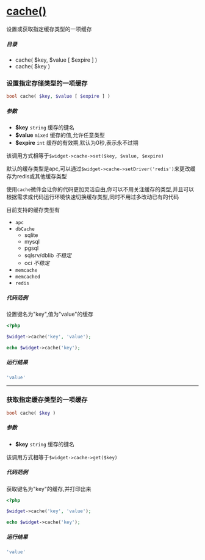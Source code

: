 [cache()](http://twinh.github.com/widget/api/cache)
===================================================

设置或获取指定缓存类型的一项缓存

##### 目录
* cache( $key, $value [ $expire ] )
* cache( $key )

### 设置指定存储类型的一项缓存
```php
bool cache( $key, $value [ $expire ] )
```

##### 参数
* **$key** `string` 缓存的键名
* **$value** `mixed` 缓存的值,允许任意类型
* **$expire** `int` 缓存的有效期,默认为0秒,表示永不过期


该调用方式相等于`$widget->cache->set($key, $value, $expire)`

默认的缓存类型是apc,可以通过`$widget->cache->setDriver('redis')`来更改缓存为redis或其他缓存类型

使用`cache`微件会让你的代码更加灵活自由,你可以不用关注缓存的类型,并且可以根据需求或代码运行环境快速切换缓存类型,同时不用过多改动已有的代码

目前支持的缓存类型有
* `apc`
* `dbCache`
    * sqlite
    * mysql
    * pgsql
    * sqlsrv/dblib *不稳定*
    * oci *不稳定*
* `memcache`
* `memcached`
* `redis`


##### 代码范例
设置键名为"key",值为"value"的缓存
```php
<?php

$widget->cache('key', 'value');

echo $widget->cache('key');
```
##### 运行结果
```php
'value'
```
- - - -

### 获取指定缓存类型的一项缓存
```php
bool cache( $key )
```

##### 参数
* **$key** `string` 缓存的键名


该调用方式相等于`$widget->cache->get($key)`


##### 代码范例
获取键名为"key"的缓存,并打印出来
```php
<?php

$widget->cache('key', 'value');

echo $widget->cache('key');
```
##### 运行结果
```php
'value'
```
